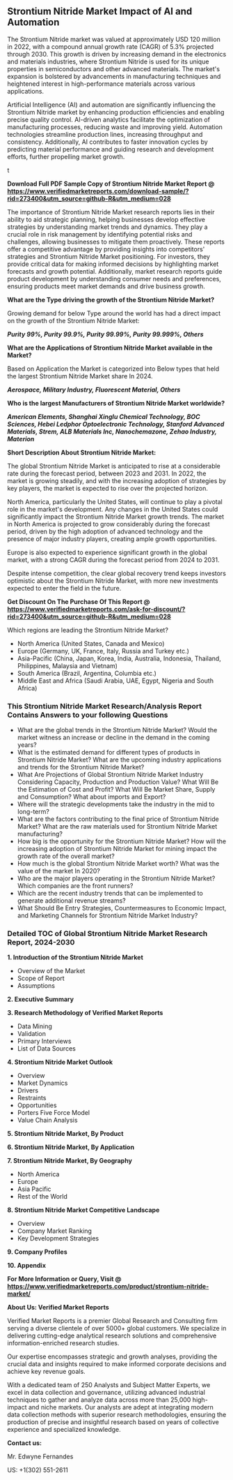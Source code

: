 <h2>Strontium Nitride Market Impact of AI and Automation</h2><p>The Strontium Nitride market was valued at approximately USD 120 million in 2022, with a compound annual growth rate (CAGR) of 5.3% projected through 2030. This growth is driven by increasing demand in the electronics and materials industries, where Strontium Nitride is used for its unique properties in semiconductors and other advanced materials. The market's expansion is bolstered by advancements in manufacturing techniques and heightened interest in high-performance materials across various applications.</p><p>Artificial Intelligence (AI) and automation are significantly influencing the Strontium Nitride market by enhancing production efficiencies and enabling precise quality control. AI-driven analytics facilitate the optimization of manufacturing processes, reducing waste and improving yield. Automation technologies streamline production lines, increasing throughput and consistency. Additionally, AI contributes to faster innovation cycles by predicting material performance and guiding research and development efforts, further propelling market growth.</p>t</p><p id="" class=""><strong>Download Full PDF Sample Copy of Strontium Nitride Market Report @ <a href="https://www.verifiedmarketreports.com/download-sample/?rid=273400&utm_source=github-R&utm_medium=028" target="_blank">https://www.verifiedmarketreports.com/download-sample/?rid=273400&utm_source=github-R&utm_medium=028</a></strong></p><p>The importance of&nbsp;Strontium Nitride Market research reports lies in their ability to aid strategic planning, helping businesses develop effective strategies by understanding market trends and dynamics. They play a crucial role in risk management by identifying potential risks and challenges, allowing businesses to mitigate them proactively. These reports offer a competitive advantage by providing insights into competitors' strategies and Strontium Nitride Market positioning. For investors, they provide critical data for making informed decisions by highlighting market forecasts and growth potential. Additionally, market research reports guide product development by understanding consumer needs and preferences, ensuring products meet market demands and drive business growth.</p><p><strong>What are the&nbsp;Type driving the growth of the Strontium Nitride Market?</strong></p><p id="" class="">Growing demand for below Type around the world has had a direct impact on the growth of the Strontium Nitride Market:</p><em><strong>Purity 99%, Purity 99.9%, Purity 99.99%, Purity 99.999%, Others</strong></em></p><strong>What are the&nbsp;Applications&nbsp;of Strontium Nitride Market available in the Market?</strong></p><p id="" class="">Based on Application the Market is categorized into Below types that held the largest Strontium Nitride Market share In 2024.</p><em><strong>Aerospace, Military Industry, Fluorescent Material, Others</strong></em></p><strong>Who is the largest Manufacturers of Strontium Nitride Market worldwide?</strong></p><p><em><strong>American Elements, Shanghai Xinglu Chemical Technology, BOC Sciences, Hebei Ledphor Optoelectronic Technology, Stanford Advanced Materials, Strem, ALB Materials Inc, Nanochemazone, Zehao Industry, Materion</strong></em></p><p id="" class=""><strong>Short Description About Strontium Nitride Market:</strong></p><p>The global Strontium Nitride Market is anticipated to rise at a considerable rate during the forecast period, between 2023 and 2031. In 2022, the market is growing steadily, and with the increasing adoption of strategies by key players, the market is expected to rise over the projected horizon.</p><p>North America, particularly the United States, will continue to play a pivotal role in the market's development. Any changes in the United States could significantly impact the Strontium Nitride Market growth trends. The market in North America is projected to grow considerably during the forecast period, driven by the high adoption of advanced technology and the presence of major industry players, creating ample growth opportunities.</p><p>Europe is also expected to experience significant growth in the global market, with a strong CAGR during the forecast period from 2024 to 2031.</p><p>Despite intense competition, the clear global recovery trend keeps investors optimistic about the Strontium Nitride Market, with more new investments expected to enter the field in the future.</p><p id="" class=""><strong>Get Discount On The Purchase Of This Report @ <a href="https://www.verifiedmarketreports.com/ask-for-discount/?rid=273400&utm_source=github-R&utm_medium=028" target="_blank">https://www.verifiedmarketreports.com/ask-for-discount/?rid=273400&utm_source=github-R&utm_medium=028</a></strong></p>Which regions are leading the Strontium Nitride Market?</p><ul><li>North America (United States, Canada and Mexico)</li><li>Europe (Germany, UK, France, Italy, Russia and Turkey etc.)</li><li>Asia-Pacific (China, Japan, Korea, India, Australia, Indonesia, Thailand, Philippines, Malaysia and Vietnam)</li><li>South America (Brazil, Argentina, Columbia etc.)</li><li>Middle East and Africa (Saudi Arabia, UAE, Egypt, Nigeria and South Africa)</li></ul><h3 id="" class="">This Strontium Nitride Market Research/Analysis Report Contains Answers to your following Questions</h3><ul><li>What are the global trends in the Strontium Nitride Market? Would the market witness an increase or decline in the demand in the coming years?</li><li>What is the estimated demand for different types of products in Strontium Nitride Market? What are the upcoming industry applications and trends for the Strontium Nitride Market?</li><li>What Are Projections of Global Strontium Nitride Market Industry Considering Capacity, Production and Production Value? What Will Be the Estimation of Cost and Profit? What Will Be Market Share, Supply and Consumption? What about imports and Export?</li><li>Where will the strategic developments take the industry in the mid to long-term?</li><li>What are the factors contributing to the final price of Strontium Nitride Market? What are the raw materials used for Strontium Nitride Market manufacturing?</li><li>How big is the opportunity for the Strontium Nitride Market? How will the increasing adoption of Strontium Nitride Market for mining impact the growth rate of the overall market?</li><li>How much is the global Strontium Nitride Market worth? What was the value of the market In 2020?</li><li>Who are the major players operating in the Strontium Nitride Market? Which companies are the front runners?</li><li>Which are the recent industry trends that can be implemented to generate additional revenue streams?</li><li>What Should Be Entry Strategies, Countermeasures to Economic Impact, and Marketing Channels for Strontium Nitride Market Industry?</li></ul><h3 id="" class="">Detailed TOC of Global Strontium Nitride Market Research Report, 2024-2030</h3><p id="" class=""><strong>1. Introduction of the Strontium Nitride Market</strong></p><ul><li>Overview of the Market</li><li>Scope of Report</li><li>Assumptions</li></ul><p id="" class=""><strong>2. Executive Summary</strong></p><p id="" class=""><strong>3. Research Methodology of Verified Market Reports</strong></p><ul><li>Data Mining</li><li>Validation</li><li>Primary Interviews</li><li>List of Data Sources</li></ul><p id="" class=""><strong>4. Strontium Nitride Market Outlook</strong></p><ul><li>Overview</li><li>Market Dynamics</li><li>Drivers</li><li>Restraints</li><li>Opportunities</li><li>Porters Five Force Model</li><li>Value Chain Analysis</li></ul><p id="" class=""><strong>5. Strontium Nitride Market, By Product</strong></p><p id="" class=""><strong>6. Strontium Nitride Market, By Application</strong></p><p id="" class=""><strong>7. Strontium Nitride Market, By Geography</strong></p><ul><li>North America</li><li>Europe</li><li>Asia Pacific</li><li>Rest of the World</li></ul><p id="" class=""><strong>8. Strontium Nitride Market Competitive Landscape</strong></p><ul><li>Overview</li><li>Company Market Ranking</li><li>Key Development Strategies</li></ul><p id="" class=""><strong>9. Company Profiles</strong></p><p id="" class=""><strong>10. Appendix</strong></p><p id="" class=""><strong>For More Information or Query, Visit @ <a href="https://www.verifiedmarketreports.com/product/strontium-nitride-market/" target="_blank">https://www.verifiedmarketreports.com/product/strontium-nitride-market/</a></strong></p><p id="" class=""><strong>About Us: Verified Market Reports</strong></p><p id="" class="">Verified Market Reports is a premier Global Research and Consulting firm serving a diverse clientele of over 5000+ global customers. We specialize in delivering cutting-edge analytical research solutions and comprehensive information-enriched research studies.</p><p id="" class="">Our expertise encompasses strategic and growth analyses, providing the crucial data and insights required to make informed corporate decisions and achieve key revenue goals.</p><p id="" class="">With a dedicated team of 250 Analysts and Subject Matter Experts, we excel in data collection and governance, utilizing advanced industrial techniques to gather and analyze data across more than 25,000 high-impact and niche markets. Our analysts are adept at integrating modern data collection methods with superior research methodologies, ensuring the production of precise and insightful research based on years of collective experience and specialized knowledge.</p><p id="" class=""><strong>Contact us:</strong></p><p id="" class="">Mr. Edwyne Fernandes</p><p id="" class="">US: +1(302) 551-2611</p>